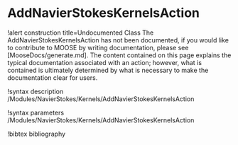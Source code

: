 <!-- MOOSE Documentation Stub: Remove this when content is added. -->

# AddNavierStokesKernelsAction

!alert construction title=Undocumented Class
The AddNavierStokesKernelsAction has not been documented, if you would like to contribute to MOOSE by writing
documentation, please see [MooseDocs/generate.md]. The content contained on this page explains the typical
documentation associated with an action; however, what is contained is ultimately determined by what
is necessary to make the documentation clear for users.

!syntax description /Modules/NavierStokes/Kernels/AddNavierStokesKernelsAction

!syntax parameters /Modules/NavierStokes/Kernels/AddNavierStokesKernelsAction

!bibtex bibliography
